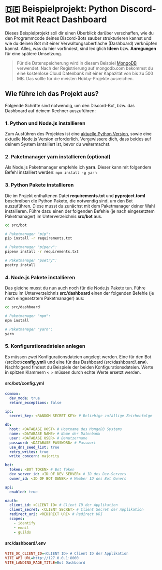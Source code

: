 # 🇩🇪 Beispielprojekt: Python Discord-Bot mit React Dashboard
Dieses Beispielprojekt soll dir einen Überblick darüber verschaffen, wie du den Programmcode deines Discord-Bots sauber strukturieren kannst und wie du deinen Bot mit einer Verwaltungsoberfläche (Dashboard) verknüpfen kannst. Alles, was du hier vorfindest, sind lediglich **Ideen** bzw. **Anregungen** für eine spätere Umsetzung.

> Für die Datenspeicherung wird in diesem Beispiel [MongoDB](https://www.mongodb.com/cloud/atlas/register) verwendet. Nach der Registrierung auf mongodb.com bekommst du eine kostenlose Cloud Datenbank mit einer Kapazität von bis zu 500 MB. Das sollte für die meisten Hobby-Projekte ausreichen.

## Wie führe ich das Projekt aus?
Folgende Schritte sind notwendig, um den Discord-Bot, bzw. das Dashboard auf deinem Rechner auszuführen:

### 1. Python und Node.js installieren
Zum Ausführen des Projektes ist eine [aktuelle Python Version](https://www.python.org/downloads/), sowie eine [aktuelle Node.js Version](https://nodejs.org/en/download/) erforderlich. Vergewissere dich, dass beides auf deinem System isntalliert ist, bevor du weitermachst.

### 2. Paketmanager **yarn** installieren (optional)
Als Node.js Paketmanager empfehle ich **yarn**. Dieser kann mit folgendem Befehl installiert werden: `npm install -g yarn`

### 3. Python Pakete installieren
Die im Projekt enthaltenen Datei **requirements.txt** und **pyproject.toml** beschreiben die Python Pakete, die notwendig sind, um den Bot auszuführen. Diese musst du zunächst mit dem Paketmanager deiner Wahl installieren. Führe dazu einen der folgenden Befehle (je nach eingesetztem Paketmanager) im Unterverzeichnis **src/bot** aus.

```sh
cd src/bot

# Paketmanager "pip":
pip install -r requirements.txt

# Paketmanager "pipenv":
pipenv install -r requirements.txt

# Paketmanager "poetry":
poetry install
```

### 4. Node.js Pakete installieren
Das gleiche musst du nun auch noch für die Node.js Pakete tun. Führe hierzu im Unterverzeichnis **src/dashboard** einen der folgenden Befehle (je nach eingesetztem Paketmanager) aus:
```sh
cd src/dashboard

# Paketmanager "npm":
npm install

# Paketmanager "yarn":
yarn
```

### 5. Konfigurationsdateien anlegen
Es müssen zwei Konfigurationsdateien angelegt werden. Eine für den Bot (src/bot/**config.yml**) und eine für das Dashboard (src/dashboard/**.env**). Nachfolgend findest du Beispiele der beiden Konfigurationsdateien. Werte in spitzen Klammern `< >` müssen durch echte Werte ersetzt werden.
#### src/bot/**config.yml**
```yml
common:
  dev_mode: true
  return_exceptions: false

ipc:
  secret_key: <RANDOM SECRET KEY> # Beliebige zufällige Zeichenfolge

db:
  host: <DATABASE HOST> # Hostname des MongoDB Systems
  name: <DATABASE NAME> # Name der Datenbank
  user: <DATABASE USER> # Benutzername
  password: <DATABASE PASSWORD> # Passwort
  use_dns_seed_list: true
  retry_writes: true
  write_concern: majority

bot:
  token: <BOT TOKEN> # Bot Token
  dev_server_id: <ID OF DEV SERVER> # ID des Dev-Servers
  owner_id: <ID OF BOT OWNER> # Member ID des Bot Owners

api:
  enabled: true

oauth:
  client_id: <CLIENT ID> # Client ID der Applikation
  client_secret: <CLIENT SECRET> # Client Secret der Applikation
  redirect_uri: <REDIRECT URI> # Redirect URI
  scopes:
    - identify
    - email
    - guilds
```
#### src/dashboard/**.env**
```ini
VITE_DC_CLIENT_ID=<CLIENT ID> # Client ID der Applikation
VITE_API_URL=http://127.0.0.1:8000
VITE_LANDING_PAGE_TITLE=Bot Dashboard
```